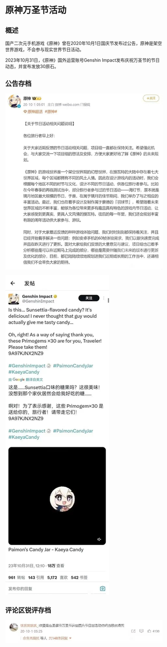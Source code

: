 # 原神万圣节活动

## 概述
国产二次元手机游戏《原神》曾在2020年10月1日国庆节发布过公告，原神是架空世界游戏，不会参与现实世界节日活动。

2023年10月31日，《原神》国外运营账号Genshin Impact发布庆祝万圣节的节日动态，并宣布发放30原石。

## 公告存档
![01](./1.jpg)

![01](./2.jpg)

## 评论区锐评存档
![01](./3.jpg)